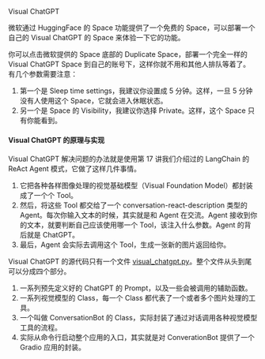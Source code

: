 Visual ChatGPT

微软通过 HuggingFace 的 Space 功能提供了一个免费的 Space，可以部署一个自己的 Visual ChatGPT 的 Space 来体验一下它的功能。

你可以点击微软提供的 Space 底部的 Duplicate Space，部署一个完全一样的 Visual ChatGPT Space 到自己的账号下，这样你就不用和其他人排队等着了。
有几个参数需要注意：

1. 第一个是 Sleep time settings，我建议你设置成 5 分钟。这样，一旦 5 分钟没有人使用这个 Space，它就会进入休眠状态。
2. 另一个是 Space 的 Visibility，我建议你选择 Private。这样，这个 Space 只有你能看到。

#### Visual ChatGPT 的原理与实现

Visual ChatGPT 解决问题的办法就是使用第 17 讲我们介绍过的 LangChain 的 ReAct Agent 模式，它做了这样几件事情。

1. 它把各种各样图像处理的视觉基础模型（Visual Foundation Model）都封装成了一个个 Tool。
2. 然后，将这些 Tool 都交给了一个 conversation-react-description 类型的 Agent。每次你输入文本的时候，其实就是和 Agent 在交流。Agent 接收到你的文本，就要判断自己应该使用哪一个 Tool，该注入什么参数。Agent 的背后就是 ChatGPT。
3. 最后，Agent 会实际去调用这个 Tool，生成一张新的图片返回给你。

Visual ChatGPT 的源代码只有一个文件 [visual_chatgpt.py](https://github.com/microsoft/TaskMatrix/blob/main/visual_chatgpt.py)。整个文件从头到尾可以分成四个部分。

1. 一系列预先定义好的 ChatGPT 的 Prompt，以及一些会被调用的辅助函数。
2. 一系列视觉模型的 Class，每一个 Class 都代表了一个或者多个图片处理的工具。
3. 一个叫做 ConversationBot 的 Class，实际封装了通过对话调用各种视觉模型工具的流程。
4. 实际从命令行启动整个应用的入口，其实就是对 ConverationBot 提供了一个 Gradio 应用的封装。
